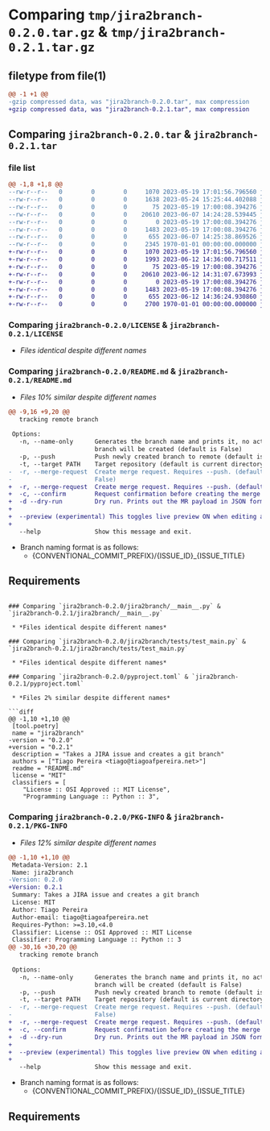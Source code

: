 # Comparing `tmp/jira2branch-0.2.0.tar.gz` & `tmp/jira2branch-0.2.1.tar.gz`

## filetype from file(1)

```diff
@@ -1 +1 @@
-gzip compressed data, was "jira2branch-0.2.0.tar", max compression
+gzip compressed data, was "jira2branch-0.2.1.tar", max compression
```

## Comparing `jira2branch-0.2.0.tar` & `jira2branch-0.2.1.tar`

### file list

```diff
@@ -1,8 +1,8 @@
--rw-r--r--   0        0        0     1070 2023-05-19 17:01:56.796560 jira2branch-0.2.0/LICENSE
--rw-r--r--   0        0        0     1638 2023-05-24 15:25:44.402088 jira2branch-0.2.0/README.md
--rw-r--r--   0        0        0       75 2023-05-19 17:00:08.394276 jira2branch-0.2.0/jira2branch/__init__.py
--rw-r--r--   0        0        0    20610 2023-06-07 14:24:28.539445 jira2branch-0.2.0/jira2branch/__main__.py
--rw-r--r--   0        0        0        0 2023-05-19 17:00:08.394276 jira2branch-0.2.0/jira2branch/tests/__init__.py
--rw-r--r--   0        0        0     1483 2023-05-19 17:00:08.394276 jira2branch-0.2.0/jira2branch/tests/test_main.py
--rw-r--r--   0        0        0      655 2023-06-07 14:25:38.869526 jira2branch-0.2.0/pyproject.toml
--rw-r--r--   0        0        0     2345 1970-01-01 00:00:00.000000 jira2branch-0.2.0/PKG-INFO
+-rw-r--r--   0        0        0     1070 2023-05-19 17:01:56.796560 jira2branch-0.2.1/LICENSE
+-rw-r--r--   0        0        0     1993 2023-06-12 14:36:00.717511 jira2branch-0.2.1/README.md
+-rw-r--r--   0        0        0       75 2023-05-19 17:00:08.394276 jira2branch-0.2.1/jira2branch/__init__.py
+-rw-r--r--   0        0        0    20610 2023-06-12 14:31:07.673993 jira2branch-0.2.1/jira2branch/__main__.py
+-rw-r--r--   0        0        0        0 2023-05-19 17:00:08.394276 jira2branch-0.2.1/jira2branch/tests/__init__.py
+-rw-r--r--   0        0        0     1483 2023-05-19 17:00:08.394276 jira2branch-0.2.1/jira2branch/tests/test_main.py
+-rw-r--r--   0        0        0      655 2023-06-12 14:36:24.930860 jira2branch-0.2.1/pyproject.toml
+-rw-r--r--   0        0        0     2700 1970-01-01 00:00:00.000000 jira2branch-0.2.1/PKG-INFO
```

### Comparing `jira2branch-0.2.0/LICENSE` & `jira2branch-0.2.1/LICENSE`

 * *Files identical despite different names*

### Comparing `jira2branch-0.2.0/README.md` & `jira2branch-0.2.1/README.md`

 * *Files 10% similar despite different names*

```diff
@@ -9,16 +9,20 @@
   tracking remote branch
 
 Options:
   -n, --name-only      Generates the branch name and prints it, no actual
                        branch will be created (default is False)
   -p, --push           Push newly created branch to remote (default is False)
   -t, --target PATH    Target repository (default is current directory)
-  -r, --merge-request  Create merge request. Requires --push. (default is
-                       False)
+  -r, --merge-request  Create merge request. Requires --push. (default is False)
+  -c, --confirm        Request confirmation before creating the merge request (default is False)
+  -d --dry-run         Dry run. Prints out the MR payload in JSON format but does not invoke the API 
+  
+  --preview (experimental) This toggles live preview ON when editing a merge request description. Requires vim being set as $EDITOR with markdown-preview.vim plugin installed
+
   --help               Show this message and exit.
 ```
 
 - Branch naming format is as follows:
   - {CONVENTIONAL_COMMIT_PREFIX}/{ISSUE_ID}_{ISSUE_TITLE}
 
 ## Requirements
```

### Comparing `jira2branch-0.2.0/jira2branch/__main__.py` & `jira2branch-0.2.1/jira2branch/__main__.py`

 * *Files identical despite different names*

### Comparing `jira2branch-0.2.0/jira2branch/tests/test_main.py` & `jira2branch-0.2.1/jira2branch/tests/test_main.py`

 * *Files identical despite different names*

### Comparing `jira2branch-0.2.0/pyproject.toml` & `jira2branch-0.2.1/pyproject.toml`

 * *Files 2% similar despite different names*

```diff
@@ -1,10 +1,10 @@
 [tool.poetry]
 name = "jira2branch"
-version = "0.2.0"
+version = "0.2.1"
 description = "Takes a JIRA issue and creates a git branch"
 authors = ["Tiago Pereira <tiago@tiagoafpereira.net>"]
 readme = "README.md"
 license = "MIT"
 classifiers = [
 	"License :: OSI Approved :: MIT License",
 	"Programming Language :: Python :: 3",
```

### Comparing `jira2branch-0.2.0/PKG-INFO` & `jira2branch-0.2.1/PKG-INFO`

 * *Files 12% similar despite different names*

```diff
@@ -1,10 +1,10 @@
 Metadata-Version: 2.1
 Name: jira2branch
-Version: 0.2.0
+Version: 0.2.1
 Summary: Takes a JIRA issue and creates a git branch
 License: MIT
 Author: Tiago Pereira
 Author-email: tiago@tiagoafpereira.net
 Requires-Python: >=3.10,<4.0
 Classifier: License :: OSI Approved :: MIT License
 Classifier: Programming Language :: Python :: 3
@@ -30,16 +30,20 @@
   tracking remote branch
 
 Options:
   -n, --name-only      Generates the branch name and prints it, no actual
                        branch will be created (default is False)
   -p, --push           Push newly created branch to remote (default is False)
   -t, --target PATH    Target repository (default is current directory)
-  -r, --merge-request  Create merge request. Requires --push. (default is
-                       False)
+  -r, --merge-request  Create merge request. Requires --push. (default is False)
+  -c, --confirm        Request confirmation before creating the merge request (default is False)
+  -d --dry-run         Dry run. Prints out the MR payload in JSON format but does not invoke the API 
+  
+  --preview (experimental) This toggles live preview ON when editing a merge request description. Requires vim being set as $EDITOR with markdown-preview.vim plugin installed
+
   --help               Show this message and exit.
 ```
 
 - Branch naming format is as follows:
   - {CONVENTIONAL_COMMIT_PREFIX}/{ISSUE_ID}_{ISSUE_TITLE}
 
 ## Requirements
```

